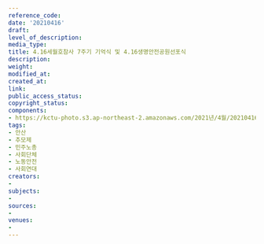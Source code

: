 ```yaml
---
reference_code: 
date: '20210416'
draft: 
level_of_description: 
media_type: 
title: 4.16세월호참사 7주기 기억식 및 4.16생명안전공원선포식
description: 
weight: 
modified_at: 
created_at: 
link: 
public_access_status: 
copyright_status: 
components:
- https://kctu-photo.s3.ap-northeast-2.amazonaws.com/2021년/4월/20210416-4.16세월호참사+7주기+기억식+및+4.16생명안전공원선포식_안산_추모제_민주노총_사회단체_노동안전_사회연대/_1DX0079.jpg
tags:
- 안산
- 추모제
- 민주노총
- 사회단체
- 노동안전
- 사회연대
creators:
- 
subjects:
- 
sources:
- 
venues:
- 
---
```

